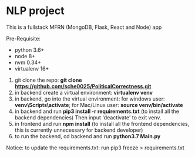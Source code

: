 # NLP project

This is a fullstack MFRN (MongoDB, Flask, React and Node) app

Pre-Requisite:
  - python 3.6+
  - node 8+
  - nvm 0.34+
  - virtualenv 16+

  
1. git clone the repo: **git clone https://github.com/sche0025/PoliticalCorrectness.git**
2. in backend create a virtual environment: **virtualenv venv**
3. in backend, go into the virtual environment: for windows user: **venv\Scripts\activate**; for Mac/Linux user: **source venv/bin/activate**  
4. in backend and run **pip3 install -r requirements.txt** (to install all the backend dependencies)
Then input 'deactivate' to exit venv.
5. in frontend and run **npm install** (to install all the frontend dependencies, this is currently unnecessary for backend developer)
6. to run the backend, cd backend and run **python3.7 Main.py**

Notice: to update the requirements.txt: run pip3 freeze > requirements.txt
